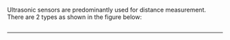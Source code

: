 Ultrasonic sensors are predominantly used for distance measurement.
There are 2 types as shown in the figure below:

![]()

---

![]()
